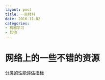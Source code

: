 ```yaml
---
layout: post
title: 一些材料
date: 2016-11-02
categories:
- 机器学习
- 其他
---
```

# 网络上的一些不错的资源
[分类的性能评估指标](http://www.csuldw.com/2016/03/12/2016-03-12-performance-evaluation/)
